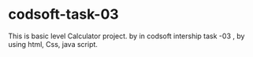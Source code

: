 # codsoft-task-03
This  is  basic level Calculator project. by in codsoft intership  task -03 , by using  html, Css, java script.
